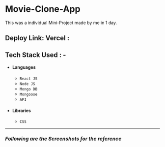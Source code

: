 # Movie-Clone-App

This was a individual Mini-Project made by me in 1 day.

Deploy Link: Vercel : 
---

## Tech Stack Used : -

- #### Languages
  - `React JS`
  - `Node JS`
  - `Mongo DB`
  - `Mongoose `
  - `API`
  

- #### Libraries
  - `CSS`
 
---


### _Following are the Screenshots for the reference_
